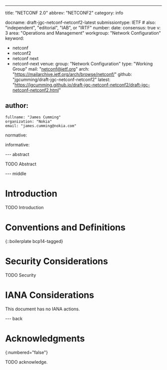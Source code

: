 ---
title: "NETCONF 2.0"
abbrev: "NETCONF2"
category: info

docname: draft-jgc-netconf-netconf2-latest
submissiontype: IETF  # also: "independent", "editorial", "IAB", or "IRTF"
number:
date:
consensus: true
v: 3
area: "Operations and Management"
workgroup: "Network Configuration"
keyword:
 - netconf
 - netconf2
 - netconf next
 - netconf-next
venue:
  group: "Network Configuration"
  type: "Working Group"
  mail: "netconf@ietf.org"
  arch: "https://mailarchive.ietf.org/arch/browse/netconf/"
  github: "jgcumming/draft-jgc-netconf-netconf2"
  latest: "https://jgcumming.github.io/draft-jgc-netconf-netconf2/draft-jgc-netconf-netconf2.html"

author:
 -
    fullname: "James Cumming"
    organization: "Nokia"
    email: "james.cumming@nokia.com"

normative:

informative:


--- abstract

TODO Abstract


--- middle

# Introduction

TODO Introduction


# Conventions and Definitions

{::boilerplate bcp14-tagged}


# Security Considerations

TODO Security


# IANA Considerations

This document has no IANA actions.


--- back

# Acknowledgments
{:numbered="false"}

TODO acknowledge.
